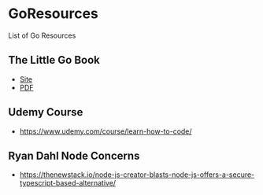 # GoResources
List of Go Resources

## The Little Go Book
* [Site](https://github.com/karlseguin/the-little-go-book)
* [PDF](https://www.openmymind.net/assets/go/go.pdf)

## Udemy Course
* https://www.udemy.com/course/learn-how-to-code/

## Ryan Dahl Node Concerns
* https://thenewstack.io/node-js-creator-blasts-node-js-offers-a-secure-typescript-based-alternative/



